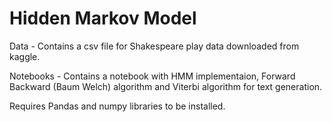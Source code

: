 # Hidden Markov Model

Data - Contains a csv file for Shakespeare play data downloaded from kaggle.

Notebooks - Contains a notebook with HMM implementaion, Forward Backward (Baum Welch) algorithm and Viterbi algorithm for text generation.

Requires Pandas and numpy libraries to be installed.
